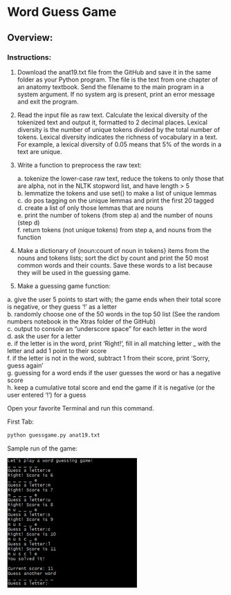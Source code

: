 # Word Guess Game

## Overview:

### Instructions:
1. Download the anat19.txt file from the GitHub and save it in the same folder as your Python program. The file is the text from one chapter of an anatomy textbook. Send the filename to the main program in a system argument. If no system arg is present, print an error message and exit the program.
2. Read the input file as raw text. Calculate the lexical diversity of the tokenized text and output it, formatted to 2 decimal places. Lexical diversity is the number of unique tokens divided by the total number of tokens. Lexical diversity indicates the richness of vocabulary in a text. For example, a lexical diversity of 0.05 means that 5% of the words in a text are unique.
3. Write a function to preprocess the raw text:

    a. tokenize the lower-case raw text, reduce the tokens to only those that are alpha, not in the NLTK stopword list, and have length > 5  
    b. lemmatize the tokens and use set() to make a list of unique lemmas  
    c. do pos tagging on the unique lemmas and print the first 20 tagged  
    d. create a list of only those lemmas that are nouns  
    e. print the number of tokens (from step a) and the number of nouns (step d)  
    f. return tokens (not unique tokens) from step a, and nouns from the function  

4. Make a dictionary of {noun:count of noun in tokens} items from the nouns and tokens lists; sort the dict by count and print the 50 most common words and their counts. Save these words to a list because they will be used in the guessing game.
5. Make a guessing game function:

  a. give the user 5 points to start with; the game ends when their total score is negative, or they guess ‘!’ as a letter  
  b. randomly choose one of the 50 words in the top 50 list (See the random numbers notebook in the Xtras folder of the GitHub)  
  c. output to console an “underscore space” for each letter in the word  
  d. ask the user for a letter  
  e. if the letter is in the word, print ‘Right!’, fill in all matching letter _ with the letter and add 1 point to their score  
  f. if the letter is not in the word, subtract 1 from their score, print ‘Sorry, guess again’  
  g. guessing for a word ends if the user guesses the word or has a negative score  
  h. keep a cumulative total score and end the game if it is negative (or the user entered ‘!’) for a guess  


Open your favorite Terminal and run this command.

First Tab:

```sh
python guessgame.py anat19.txt
```

Sample run of the game:

<img src="sample_run.png" data-canonical-src="https://gyazo.com/eb5c5741b6a9a16c692170a41a49c858.png" width="300" height="300" />